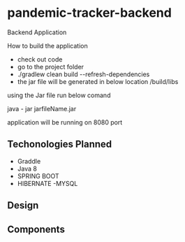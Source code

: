 # pandemic-tracker-backend
Backend Application

_<place holder>_
How to build the application 
 - check out code
 - go to the project folder
 - ./gradlew clean build  --refresh-dependencies
 - the jar  file will be generated in below location 
 /build/libs
 
 using the Jar file run below comand
 
 java - jar jarfileName.jar
 
 application will be running on 8080 port
 

 
## Techonologies Planned
 -  Graddle
 -  Java 8
- SPRING BOOT
 - HIBERNATE
 -MYSQL


## Design

  _<place holder>_
  
## Components

  _<place holder>_

